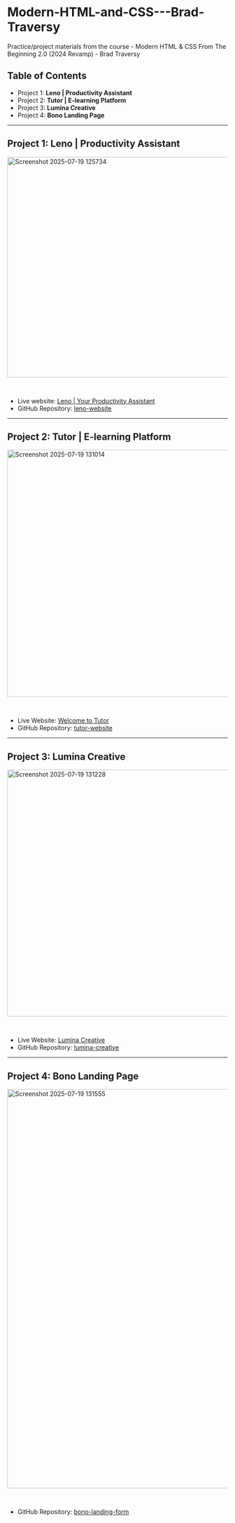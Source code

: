 # Modern-HTML-and-CSS---Brad-Traversy
Practice/project materials from the course  - Modern HTML &amp; CSS From The Beginning 2.0 (2024 Revamp) - Brad Traversy

## Table of Contents
- Project 1: **Leno | Productivity Assistant**
- Project 2: **Tutor | E-learning Platform**
- Project 3: **Lumina Creative**
- Project 4: **Bono Landing Page**

---

## Project 1: Leno | Productivity Assistant
<img width="1150" height="504" alt="Screenshot 2025-07-19 125734" src="https://github.com/user-attachments/assets/2ab5fe0f-4fab-4dc9-9d7c-6d19bbaefc94" />

&nbsp;
- Live website: [Leno | Your Productivity Assistant](https://lenografix.netlify.app/)
- GitHub Repository: [leno-website](https://github.com/gRAFIx02/Modern-HTML-and-CSS---Brad-Traversy/tree/main/leno-website)

---

## Project 2: Tutor | E-learning Platform
<img width="1149" height="565" alt="Screenshot 2025-07-19 131014" src="https://github.com/user-attachments/assets/e34f83c3-54a3-4a32-ad47-637b7d1021c5" />   

&nbsp;
- Live Website: [Welcome to Tutor](https://tutor-website-project-nu.vercel.app/)
- GitHub Repository: [tutor-website](https://github.com/gRAFIx02/Modern-HTML-and-CSS---Brad-Traversy/tree/main/tutor-website)

---

## Project 3: Lumina Creative
<img width="1150" height="564" alt="Screenshot 2025-07-19 131228" src="https://github.com/user-attachments/assets/89c15817-00d1-4b64-901b-cd1d2ee9e326" />

&nbsp;
- Live Website: [Lumina Creative](https://luminagrafix.netlify.app/)
- GitHub Repository: [lumina-creative](https://github.com/gRAFIx02/Modern-HTML-and-CSS---Brad-Traversy/tree/main/lumina-creative)

---

## Project 4: Bono Landing Page
<img width="1910" height="912" alt="Screenshot 2025-07-19 131555" src="https://github.com/user-attachments/assets/6c9d63e5-66bb-4517-8595-8dd7a50e7299" />

&nbsp;
- GitHub Repository: [bono-landing-form](https://github.com/gRAFIx02/Modern-HTML-and-CSS---Brad-Traversy/tree/main/bono-landing-form)
